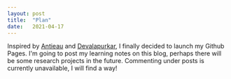 ```yaml
---
layout: post
title:  "Plan"
date:   2021-04-17
---
```


Inspired by [Antieau](https://antieau.github.io/) and [Devalapurkar](https://sanathdevalapurkar.github.io/), I finally decided to launch my Github Pages. I'm going to post my learning notes on this blog, perhaps there will be some research projects in the future. Commenting under posts is currently unavailable, I will find a way!
